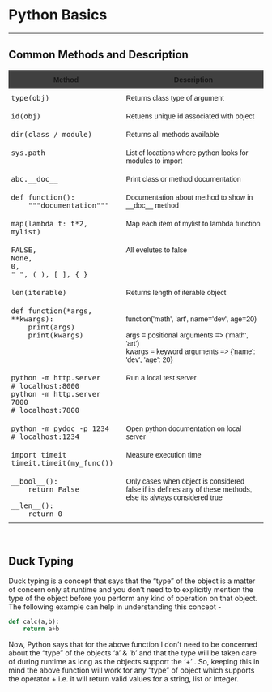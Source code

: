 # Python Basics

___

## Common Methods and Description

<style type="text/css">
.tg  {border-collapse:collapse;border-spacing:0;}
.tg td{font-family:Arial, sans-serif;font-size:14px;padding:10px 5px;border-style:solid;border-width:0px;overflow:hidden;word-break:normal;}
.tg th{font-family:Arial, sans-serif;font-size:14px;font-weight:normal;padding:10px 5px;border-style:solid;border-width:0px;overflow:hidden;word-break:normal;}
.tg .tg-34fe{background-color:#404040;border-color:inherit;text-align:center;vertical-align:top}
.tg .tg-zlqz{font-weight:bold;background-color:#404040;border-color:inherit;text-align:center;vertical-align:top}
.tg .tg-5nj1{font-family:"Lucida Console", Monaco, monospace !important;;border-color:inherit;text-align:left;vertical-align:top}
.tg .tg-0pky{border-color:inherit;text-align:left;vertical-align:top}
</style>
<table class="tg">
  <tr>
    <th class="tg-zlqz">Method</th>
    <th class="tg-34fe"><span style="font-weight:bold">Description</span></th>
  </tr>
  <tr>
    <td class="tg-5nj1">type(obj)</td>
    <td class="tg-0pky">Returns class type of argument</td>
  </tr>
  <tr>
    <td class="tg-5nj1">id(obj)</td>
    <td class="tg-0pky">Retuens unique id associated with object</td>
  </tr>
  <tr>
    <td class="tg-5nj1">dir(class / module)</td>
    <td class="tg-0pky">Returns all methods available</td>
  </tr>
  <tr>
    <td class="tg-5nj1">sys.path</td>
    <td class="tg-0pky">List of locations where python looks for modules to import</td>
  </tr>
  <tr>
    <td class="tg-5nj1">abc.__doc__</td>
    <td class="tg-0pky">Print class or method documentation</td>
  </tr>
  <tr>
    <td class="tg-5nj1">def function():<br>&nbsp;&nbsp;&nbsp;&nbsp;"""documentation"""<br></td>
    <td class="tg-0pky">Documentation about method to show in __doc__ method</td>
  </tr>
  <tr>
    <td class="tg-5nj1">map(lambda t: t*2, mylist)</td>
    <td class="tg-0pky">Map each item of mylist to lambda function</td>
  </tr>
  <tr>
    <td class="tg-5nj1">FALSE,<br>None,<br>0,<br>" ", ( ), [ ], { }<br></td>
    <td class="tg-0pky">All evelutes to false</td>
  </tr>
  <tr>
    <td class="tg-5nj1">len(iterable)</td>
    <td class="tg-0pky">Returns length of iterable object</td>
  </tr>
  <tr>
    <td class="tg-5nj1">def function(*args, **kwargs):<br>&nbsp;&nbsp;&nbsp;&nbsp;print(args)<br>&nbsp;&nbsp;&nbsp;&nbsp;print(kwargs)<br></td>
    <td class="tg-0pky"><br>function('math', 'art', name='dev', age=20)<br><br>args = positional arguments =&gt; ('math', 'art')<br>kwargs = keyword arguments =&gt; {'name': 'dev', 'age': 20}</td>
  </tr>
  <tr>
    <td class="tg-5nj1">python -m http.server<br># localhost:8000<br>python -m http.server 7800<br># localhost:7800</td>
    <td class="tg-0pky">Run a local test server</td>
  </tr>
  <tr>
    <td class="tg-5nj1">python -m pydoc -p 1234<br># localhost:1234</td>
    <td class="tg-0pky">Open python documentation on local server</td>
  </tr>
  <tr>
    <td class="tg-5nj1">import timeit<br>timeit.timeit(my_func())</td>
    <td class="tg-0pky">Measure execution time</td>
  </tr>
  <tr>
    <td class="tg-5nj1">__bool__():<br>&nbsp;&nbsp;&nbsp;&nbsp;return False<br><br>__len__():<br>&nbsp;&nbsp;&nbsp;&nbsp;return 0</td>
    <td class="tg-0pky">Only cases when object is considered false if its defines any of these methods, else its always considered true</td>
  </tr>
</table>
<br>

## Duck Typing

Duck typing is a concept that says that the “type” of the object is a matter of concern only at runtime and you don’t need to to explicitly mention the type of the object before you perform any kind of operation on that object. The following example can help in understanding this concept -

```python
def calc(a,b):
    return a+b
```

Now, Python says that for the above function I don’t need to be concerned about the “type” of the objects ‘a’ & ‘b’ and that the type will be taken care of during runtime as long as the objects support the ‘+’ . So, keeping this in mind the above function will work for any “type” of object which supports the operator + i.e. it will return valid values for a string, list or Integer.

